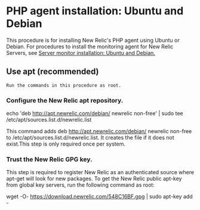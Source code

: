# PHP agent installation: Ubuntu and Debian

  This procedure is for installing New Relic's PHP agent using Ubuntu or Debian. For procedures to install the monitoring agent for New Relic Servers, see [Server monitor installation: Ubuntu and Debian.](https://docs.newrelic.com/docs/servers/new-relic-servers-linux/installation-configuration/servers-installation-ubuntu-debian)

## Use apt (recommended)
    
    Run the commands in this procedure as root.

### Configure the New Relic apt repository.

   echo 'deb http://apt.newrelic.com/debian/ newrelic non-free' | sudo tee /etc/apt/sources.list.d/newrelic.list

   This command adds deb http://apt.newrelic.com/debian/ newrelic non-free to /etc/apt/sources.list.d/newrelic.list. It creates the file if it does not exist.This step is only required once per system.

### Trust the New Relic GPG key.

   This step is required to register New Relic as an authenticated source where apt-get will look for new packages. To get the New Relic public apt-key from global key servers, run the following command as root:

   wget -O- https://download.newrelic.com/548C16BF.gpg | sudo apt-key add -
